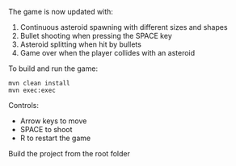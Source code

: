 The game is now updated with:

1. Continuous asteroid spawning with different sizes and shapes
2. Bullet shooting when pressing the SPACE key
3. Asteroid splitting when hit by bullets
4. Game over when the player collides with an asteroid

To build and run the game:
```
mvn clean install
mvn exec:exec
```

Controls:
- Arrow keys to move
- SPACE to shoot
- R to restart the game

Build the project from the root folder
